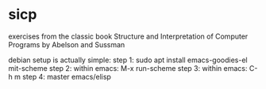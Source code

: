 # sicp
exercises from the classic book Structure and Interpretation of Computer Programs by Abelson and Sussman

debian setup is actually simple:
step 1: sudo apt install emacs-goodies-el mit-scheme
step 2: within emacs: M-x run-scheme
step 3: within emacs: C-h m
step 4: master emacs/elisp


